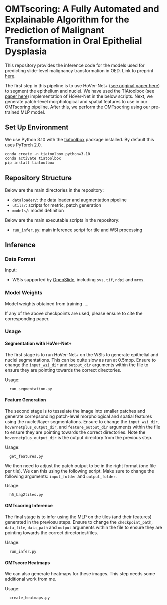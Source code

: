# OMTscoring: A Fully Automated and Explainable Algorithm for the Prediction of Malignant Transformation in Oral Epithelial Dysplasia

This repository provides the inference code for the models used for predicting slide-level malignancy transformation in OED. Link to preprint [here](https://arxiv.org/abs/2307.03757). <br />

The first step in this pipeline is to use HoVer-Net+ ([see original paper here](https://openaccess.thecvf.com/content/ICCV2021W/CDPath/html/Shephard_Simultaneous_Nuclear_Instance_and_Layer_Segmentation_in_Oral_Epithelial_Dysplasia_ICCVW_2021_paper.html)) to segment the epithelium and nuclei. We have used the TIAtoolbox (see [paper here](https://www.nature.com/articles/s43856-022-00186-5)) implementation of HoVer-Net in the below scripts. Next, we generate patch-level morphological and spatial features to use in our OMTscoring pipeline. After this, we perform the OMTsocring using our pre-trained MLP model.

## Set Up Environment

We use Python 3.10 with the [tiatoolbox](https://github.com/TissueImageAnalytics/tiatoolbox) package installed. By default this uses PyTorch 2.0.

```
conda create -n tiatoolbox python=3.10
conda activate tiatoolbox
pip install tiatoolbox
```

## Repository Structure

Below are the main directories in the repository: 

- `dataloader/`: the data loader and augmentation pipeline
- `utils/`: scripts for metric, patch generation
- `models/`: model definition

Below are the main executable scripts in the repository:

- `run_infer.py`: main inference script for tile and WSI processing

## Inference

### Data Format
Input: <br />
- WSIs supported by [OpenSlide](https://openslide.org/), including `svs`, `tif`, `ndpi` and `mrxs`.

### Model Weights

Model weights obtained from training ....

If any of the above checkpoints are used, please ensure to cite the corresponding paper.

### Usage

#### Segmentation with HoVer-Net+

The first stage is to run HoVer-Net+ on the WSIs to generate epithelial and nuclei segmentations. This can be quite slow as run at 0.5mpp. Ensure to change the  `input_wsi_dir` and `output_dir` arguments within the file to ensure they are pointing towards the correct directories.

Usage: <br />
```
  run_segmentation.py

```

#### Feature Generation

The second stage is to tesselate the image into smaller patches and generate correpsonding patch-level morphological and spatial features using the nuclei/layer segmentations. Ensure to change the  `input_wsi_dir`, `hovernetplus_output_dir`, and `feature_output_dir` arguments within the file to ensure they are pointing towards the correct directories. Note the `hovernetplus_output_dir` is the output directory from the previous step.

Usage: <br />
```
  get_features.py
```

We then need to adjust the patch output to be in the right format (one file per tile). We can this using the following script. Make sure to change the following arguments: `input_folder` and `output_folder`.

Usage: <br />
```
  h5_bag2tiles.py
```

#### OMTscoring Inference

The final stage is to infer using the MLP on the tiles (and their features) generated in the previosu steps. Ensure to change the  `checkpoint_path`, `data_file`, `data_path` and `output` arguments within the file to ensure they are pointing towards the correct directories/files.

Usage: <br />
```
  run_infer.py
```

#### OMTscore Heatmaps

We can also generate heatmaps for these images. This step needs some additional work from me.

Usage: <br />
```
  create_heatmaps.py
```

